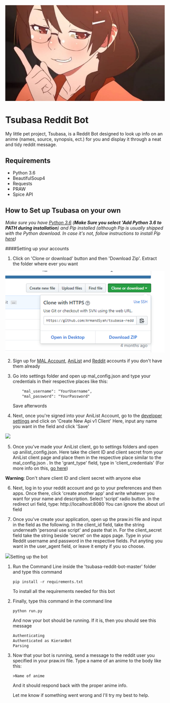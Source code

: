 <div><img src="Images/tsubasa-smug.jpg"</img></div>

# Tsubasa Reddit Bot

My little pet project, Tsubasa, is a Reddit Bot designed to look up info on an anime (names, source,
synopsis, ect.) for you and display it through a neat and tidy reddit message. 

## Requirements

* Python 3.6
* BeautifulSoup4
* Requests
* PRAW 
* Spice API

## How to Set up Tsubasa on your own

*Make sure you have [Python 3.6](https://www.python.org/downloads/release/python-362/) (**Make Sure you select 'Add 
Python 3.6 to PATH during installation**)  and 
Pip 
installed 
(although 
Pip is usually shipped with the Python download. In case it's not, follow instructions to install Pip 
[here](https://stackoverflow.com/questions/4750806/how-do-i-install-pip-on-windows))*

####Setting up your accounts

1. Click on 'Clone or download' button and then 'Download Zip'. Extract the folder where ever you want

<div><img src="Images/download.png"</img></div>

2. Sign up for [MAL Account](https://myanimelist.net/register.php?from=%2F), [AniList](https://anilist.co/register) and
[Reddit](https://www.reddit.com/) accounts if you don't have them already

3. Go into settings folder and open up mal_config.json and type your credentials in their respective places like this:

    ```
        "mal_username": "YourUsername",
        "mal_password": "YourPassword"
    ```
    
   Save afterwords

4. Next, once you're signed into your AniList Account, go to the 
[developer settings](https://anilist.co/settings/developer) and click on 'Create New Api v1 Client'
Here, input any name you want in the field and click 'Save'

<div><img src="Images/anilistdev.png ></img></div>
<div><img src="Images/name.png ></img></div>

5. Once you've made your AniList client, go to settings folders and open up anilist_config.json. Here take the client ID
and client secret from your AniList client page and place them in the respective place similar to the mal_config.json
. In the 'grant_type' field, type in 'client_credentials' (For more info on this, [go here](http://anilist-api.readthedocs.io/en/latest/authentication.html))

**Warning**: Don't share client ID and client secret with anyone else

6. Next, log in to your reddit account and go to your preferences and then apps. Once there, click 'create another 
app' and write whatever you want for your name and description. Select 'script' radio button. In the redirect uri 
field, type: http://localhost:8080 
You can ignore the about url field

7. Once you've create your application, open up the praw.ini file and input in the field as the following.
In the client_id field, take the string underneath 'personal use script' and paste that in. For the client_secret 
field take the string beside 'secret' on the apps page. Type in your Reddit username and password in the respective 
fields. Put anyting you want in the user_agent field, or leave it empty if you so choose.

<div><img src="Images/reddit.png ></img></div>

Now that all the accounts are properly set up, it's time to set up the bot

#### Setting up the bot

1. Run the Command Line inside the 'tsubasa-reddit-bot-master' folder and type this command

    ```
    pip install -r requirements.txt
    ```
    To install all the requirements needed for this bot

2. Finally, type this command in the command line

    ```
    python run.py
    ```
    And now your bot should be running. If it is, then you should see this message
    
    ```
    Authenticating
    Authenticated as KieranBot
    Parsing
    ```

3. Now that your bot is running, send a message to the reddit user you specified in your praw.ini file. 
 Type a name of an anime to the body like this:

    ```
    >Name of anime
    ```
    
    And it should respond back with the proper anime info. 
    
    Let me know if something went wrong and I'll try my best to help.